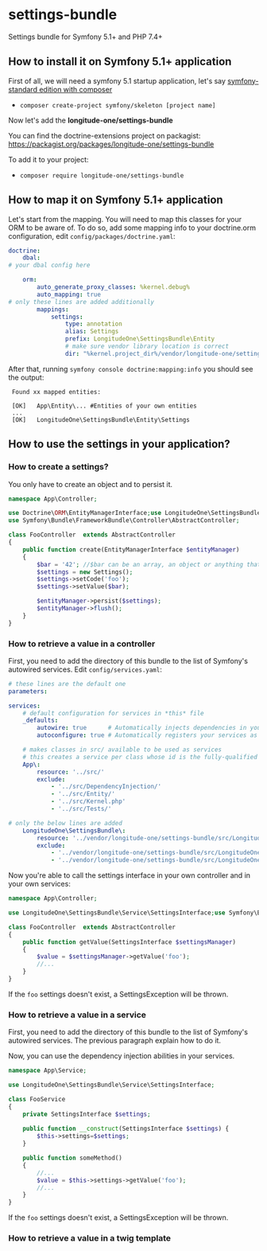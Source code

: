 # settings-bundle

Settings bundle for Symfony 5.1+ and PHP 7.4+

## How to install it on Symfony 5.1+ application

First of all, we will need a symfony 5.1 startup application, let's say [symfony-standard edition
with composer](https://symfony.com/doc/current/best_practices/creating-the-project.html)

- `composer create-project symfony/skeleton [project name]`

Now let's add the **longitude-one/settings-bundle**

You can find the doctrine-extensions project on packagist: https://packagist.org/packages/longitude-one/settings-bundle

To add it to your project: 
- `composer require longitude-one/settings-bundle`

## How to map it on Symfony 5.1+ application

Let's start from the mapping. You will need to map this classes for your ORM to be aware of. 
To do so, add some mapping info to your doctrine.orm configuration, edit `config/packages/doctrine.yaml`:

```yaml
doctrine:
    dbal:
# your dbal config here

    orm:
        auto_generate_proxy_classes: %kernel.debug%
        auto_mapping: true
# only these lines are added additionally
        mappings:
            settings:
                type: annotation
                alias: Settings
                prefix: LongitudeOne\SettingsBundle\Entity
                # make sure vendor library location is correct
                dir: "%kernel.project_dir%/vendor/longitude-one/settings-bundle/src/LongitudeOne/Entity"
```

After that, running `symfony console doctrine:mapping:info` you should see the output:

```
 Found xx mapped entities:

 [OK]   App\Entity\... #Entities of your own entities
 ...
 [OK]   LongitudeOne\SettingsBundle\Entity\Settings
```

## How to use the settings in your application?

### How to create a settings?

You only have to create an object and to persist it.

```php
namespace App\Controller;

use Doctrine\ORM\EntityManagerInterface;use LongitudeOne\SettingsBundle\Entity\Settings;
use Symfony\Bundle\FrameworkBundle\Controller\AbstractController;

class FooController  extends AbstractController
{
    public function create(EntityManagerInterface $entityManager)
    {
        $bar = '42'; //$bar can be an array, an object or anything that can be serialized. 
        $settings = new Settings();
        $settings->setCode('foo');
        $settings->setValue($bar);

        $entityManager->persist($settings);
        $entityManager->flush();
    }
}
```

### How to retrieve a value in a controller

First, you need to add the directory of this bundle to the list of Symfony's autowired services.
Edit `config/services.yaml`:

```yaml
# these lines are the default one
parameters:

services:
    # default configuration for services in *this* file
    _defaults:
        autowire: true      # Automatically injects dependencies in your services.
        autoconfigure: true # Automatically registers your services as commands, event subscribers, etc.

    # makes classes in src/ available to be used as services
    # this creates a service per class whose id is the fully-qualified class name
    App\:
        resource: '../src/'
        exclude:
            - '../src/DependencyInjection/'
            - '../src/Entity/'
            - '../src/Kernel.php'
            - '../src/Tests/'

# only the below lines are added
    LongitudeOne\SettingsBundle\:
        resource: '../vendor/longitude-one/settings-bundle/src/LongitudeOne/'
        exclude:
            - '../vendor/longitude-one/settings-bundle/src/LongitudeOne/Entity/'
            - '../vendor/longitude-one/settings-bundle/src/LongitudeOne/Exception/'
```

Now you're able to call the settings interface in your own controller and in your own services:

```php
namespace App\Controller;

use LongitudeOne\SettingsBundle\Service\SettingsInterface;use Symfony\Bundle\FrameworkBundle\Controller\AbstractController;

class FooController  extends AbstractController
{
    public function getValue(SettingsInterface $settingsManager)
    {
        $value = $settingsManager->getValue('foo');
        //...
    }
}
```

If the `foo` settings doesn't exist, a SettingsException will be thrown.

### How to retrieve a value in a service

First, you need to add the directory of this bundle to the list of Symfony's autowired services.
The previous paragraph explain how to do it.

Now, you can use the dependency injection abilities in your services.

```php
namespace App\Service;

use LongitudeOne\SettingsBundle\Service\SettingsInterface;

class FooService
{
    private SettingsInterface $settings;
    
    public function __construct(SettingsInterface $settings) {
        $this->settings=$settings;
    }

    public function someMethod()
    {
        //...
        $value = $this->settings->getValue('foo');
        //...
    }
}
```

If the `foo` settings doesn't exist, a SettingsException will be thrown.

### How to retrieve a value in a twig template

```twig

```

